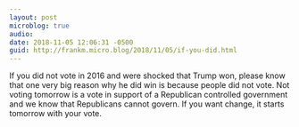 ```yaml
---
layout: post
microblog: true
audio: 
date: 2018-11-05 12:06:31 -0500
guid: http://frankm.micro.blog/2018/11/05/if-you-did.html
---
```

If you did not vote in 2016 and were shocked that Trump won, please know that one very big reason why he did win is because people did not vote. Not voting tomorrow is a vote in support of a Republican controlled government and we know that Republicans cannot govern. If you want change, it starts tomorrow with your vote.
